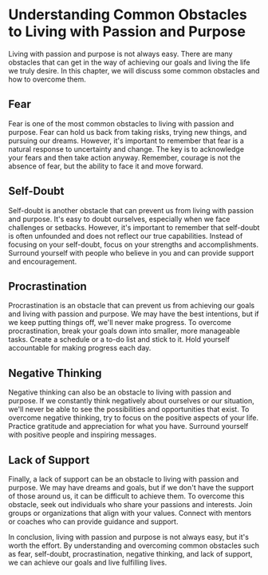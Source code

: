 Understanding Common Obstacles to Living with Passion and Purpose
==================================================================================================

Living with passion and purpose is not always easy. There are many obstacles that can get in the way of achieving our goals and living the life we truly desire. In this chapter, we will discuss some common obstacles and how to overcome them.

Fear
----

Fear is one of the most common obstacles to living with passion and purpose. Fear can hold us back from taking risks, trying new things, and pursuing our dreams. However, it's important to remember that fear is a natural response to uncertainty and change. The key is to acknowledge your fears and then take action anyway. Remember, courage is not the absence of fear, but the ability to face it and move forward.

Self-Doubt
----------

Self-doubt is another obstacle that can prevent us from living with passion and purpose. It's easy to doubt ourselves, especially when we face challenges or setbacks. However, it's important to remember that self-doubt is often unfounded and does not reflect our true capabilities. Instead of focusing on your self-doubt, focus on your strengths and accomplishments. Surround yourself with people who believe in you and can provide support and encouragement.

Procrastination
---------------

Procrastination is an obstacle that can prevent us from achieving our goals and living with passion and purpose. We may have the best intentions, but if we keep putting things off, we'll never make progress. To overcome procrastination, break your goals down into smaller, more manageable tasks. Create a schedule or a to-do list and stick to it. Hold yourself accountable for making progress each day.

Negative Thinking
-----------------

Negative thinking can also be an obstacle to living with passion and purpose. If we constantly think negatively about ourselves or our situation, we'll never be able to see the possibilities and opportunities that exist. To overcome negative thinking, try to focus on the positive aspects of your life. Practice gratitude and appreciation for what you have. Surround yourself with positive people and inspiring messages.

Lack of Support
---------------

Finally, a lack of support can be an obstacle to living with passion and purpose. We may have dreams and goals, but if we don't have the support of those around us, it can be difficult to achieve them. To overcome this obstacle, seek out individuals who share your passions and interests. Join groups or organizations that align with your values. Connect with mentors or coaches who can provide guidance and support.

In conclusion, living with passion and purpose is not always easy, but it's worth the effort. By understanding and overcoming common obstacles such as fear, self-doubt, procrastination, negative thinking, and lack of support, we can achieve our goals and live fulfilling lives.
